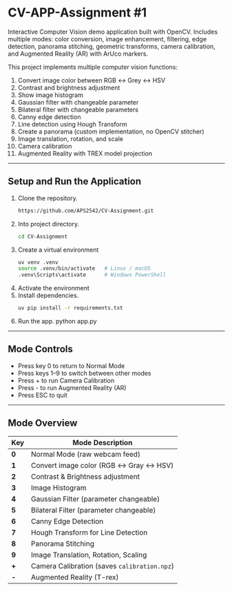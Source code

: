 # CV-APP-Assignment #1
Interactive Computer Vision demo application built with OpenCV.
Includes multiple modes: color conversion, image enhancement, filtering, edge detection, panorama stitching, geometric transforms, camera calibration, and Augmented Reality (AR) with ArUco markers.

This project implements multiple computer vision functions:

1. Convert image color between RGB ↔ Grey ↔ HSV  
2. Contrast and brightness adjustment  
3. Show image histogram  
4. Gaussian filter with changeable parameter  
5. Bilateral filter with changeable parameters  
6. Canny edge detection  
7. Line detection using Hough Transform  
8. Create a panorama (custom implementation, no OpenCV stitcher)  
9. Image translation, rotation, and scale  
10. Camera calibration  
11. Augmented Reality with TREX model projection

----------------------------------------------------

## Setup and Run the Application
1. Clone the repository.
   ```bash 
   https://github.com/APS2542/CV-Assignment.git
2. Into project directory.
   ```bash
   cd CV-Assignment
4. Create a virtual environment
   ```bash
   uv venv .venv
   source .venv/bin/activate   # Linux / macOS
   .venv\Scripts\activate      # Windows PowerShell
5. Activate the environment
6. Install dependencies.
   ```bash
   uv pip install -r requirements.txt
7. Run the app.
   python app.py 
-------------------------------------------------------------------
## Mode Controls
- Press key 0 to return to Normal Mode
- Press keys 1–9 to switch between other modes
- Press + to run Camera Calibration
- Press - to run Augmented Reality (AR)
- Press ESC to quit
------------------------------------------------------------------
## Mode Overview
| Key   | Mode Description                                   |
| ----- | -------------------------------------------------- |
| **0** | Normal Mode (raw webcam feed)                      |
| **1** | Convert image color (RGB ↔ Gray ↔ HSV)             |
| **2** | Contrast & Brightness adjustment                   |
| **3** | Image Histogram                                    |
| **4** | Gaussian Filter (parameter changeable)             |
| **5** | Bilateral Filter (parameter changeable)            |
| **6** | Canny Edge Detection                               |
| **7** | Hough Transform for Line Detection                 |
| **8** | Panorama Stitching                                 |
| **9** | Image Translation, Rotation, Scaling               |
| **+** | Camera Calibration (saves `calibration.npz`)       |
| **-** | Augmented Reality (T-rex)                          |

